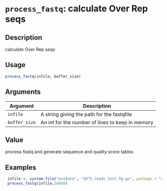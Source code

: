 # `process_fastq`: calculate Over Rep seqs

## Description


 calculate Over Rep seqs


## Usage

```r
process_fastq(infile, buffer_size)
```


## Arguments

Argument      |Description
------------- |----------------
```infile```     |     A string giving the path for the fastqfile
```buffer_size```     |     An int for the number of lines to keep in memory

## Value


 process fastq and generate sequence and quality score tables


## Examples

```r 
 infile <- system.file("extdata", "10^5_reads_test.fq.gz", package = "qckitfastq")
 process_fastq(infile,10000)
 ``` 

